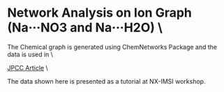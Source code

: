 # Network Analysis on Ion Graph (Na···NO3 and Na···H2O) \
The Chemical graph is generated using ChemNetworks Package and the data is used in \

[JPCC Article](https://pubs.acs.org/doi/full/10.1021/acs.jpcc.0c00302) \

The data shown here is presented as a tutorial at NX-IMSI workshop. 

